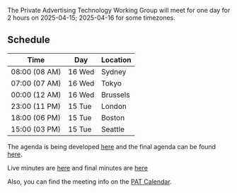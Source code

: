 The Private Advertising Technology Working Group will meet for one day for 2 hours on 2025-04-15; 2025-04-16 for some timezones.

 ## Schedule

 | Time          | Day    | Location      |
 | ------------- | ------ | ------------- |
 | 08:00 (08 AM) | 16 Wed | Sydney        |
 | 07:00 (07 AM) | 16 Wed | Tokyo         |
 | 00:00 (12 AM) | 16 Wed | Brussels      |
 | 23:00 (11 PM) | 15 Tue | London        |
 | 18:00 (06 PM) | 15 Tue | Boston        |
 | 15:00 (03 PM) | 15 Tue | Seattle       |

 The agenda is being developed [here](https://github.com/w3c/patwg/issues/) and the final agenda can be found [here](https://github.com/w3c/patwg/blob/main/meetings/2025/04-telecons/04-15-agenda.md).

 Live minutes are [here](https://docs.google.com/document/d/12xXYG5ghLf0cYEfsx8sL7jYK1FFBhLBkqhU3y2oTu44/edit?usp=sharing) and final minutes are [here](https://github.com/w3c/patwg/blob/main/meetings/2025/04-telecons/04-15-minutes.md)

 Also, you can find the meeting info on the [PAT Calendar](https://www.w3.org/groups/wg/pat/calendar/).
